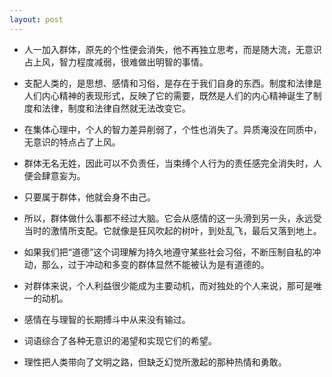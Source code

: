 ```yaml
---
layout: post
---
```

- 人一加入群体，原先的个性便会消失，他不再独立思考，而是随大流，无意识占上风，智力程度减弱，很难做出明智的事情。

- 支配人类的，是思想、感情和习俗，是存在于我们自身的东西。制度和法律是人们内心精神的表现形式，反映了它的需要，既然是人们的内心精神诞生了制度和法律，制度和法律自然就无法改变它。

- 在集体心理中，个人的智力差异削弱了，个性也消失了。异质淹没在同质中，无意识的特点占了上风。

- 群体无名无姓，因此可以不负责任，当束缚个人行为的责任感完全消失时，人便会肆意妄为。

- 只要属于群体，他就会身不由己。

- 所以，群体做什么事都不经过大脑。它会从感情的这一头滑到另一头，永远受当时的激情所支配。它就像是狂风吹起的树叶，到处乱飞，最后又落到地上。

- 如果我们把“道德”这个词理解为持久地遵守某些社会习俗，不断压制自私的冲动，那么，过于冲动和多变的群体显然不能被认为是有道德的。

- 对群体来说，个人利益很少能成为主要动机，而对独处的个人来说，那可是唯一的动机。

- 感情在与理智的长期搏斗中从来没有输过。

- 词语综合了各种无意识的渴望和实现它们的希望。

- 理性把人类带向了文明之路，但缺乏幻觉所激起的那种热情和勇敢。